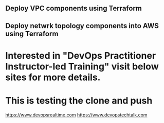 ## Deploy VPC components using Terraform ##
## Deploy netwrk topology components into AWS using Terraform ##
# Interested in "DevOps Practitioner Instructor-led Training" visit below sites for more details.
# This is testing the clone and push
https://www.devopsrealtime.com
https://www.devopstechtalk.com